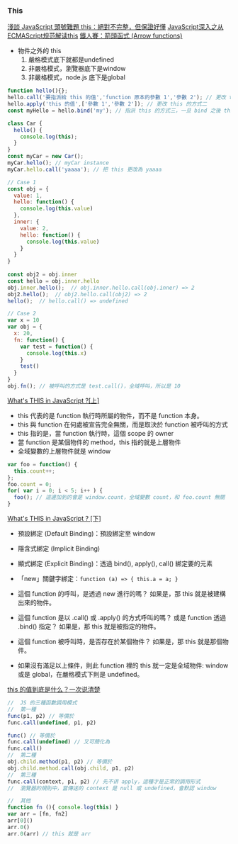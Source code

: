 ### This
[淺談 JavaScript 頭號難題 this：絕對不完整，但保證好懂](https://blog.techbridge.cc/2019/02/23/javascript-this/)
[JavaScript深入之从ECMAScript规范解读this](https://github.com/mqyqingfeng/Blog/issues/7)
[鐵人賽：箭頭函式 (Arrow functions)](https://wcc723.github.io/javascript/2017/12/21/javascript-es6-arrow-function/)
- 物件之外的 this
    1. 嚴格模式底下就都是undefined
    2. 非嚴格模式，瀏覽器底下是window
    3. 非嚴格模式，node.js 底下是global
```javascript
function hello(){};
hello.call('要指派給 this 的值','function 原本的參數 1','參數 2'); // 更改 this 的方式一
hello.apply('this 的值',['參數 1','參數 2']); // 更改 this 的方式二
const myHello = hello.bind('my'); // 指派 this 的方式三，一旦 bind 之後 this 就不會再改變了

class Car {
  hello() {
    console.log(this);
  }
}
const myCar = new Car();
myCar.hello(); // myCar instance
myCar.hello.call('yaaaa'); // 把 this 更改為 yaaaa
```
```javascript
// Case 1
const obj = {
  value: 1,
  hello: function() {
    console.log(this.value)
  },
  inner: {
    value: 2,
    hello: function() {
      console.log(this.value)
    }
  }
}
  
const obj2 = obj.inner
const hello = obj.inner.hello
obj.inner.hello();  // obj.inner.hello.call(obj.inner) => 2
obj2.hello();  // obj2.hello.call(obj2) => 2
hello();  // hello.call() => undefined

// Case 2
var x = 10
var obj = {
  x: 20,
  fn: function() {
    var test = function() {
      console.log(this.x)
    }
    test()
  }
}
obj.fn(); // 被呼叫的方式是 test.call()，全域呼叫，所以是 10
```


[What's THIS in JavaScript ?[上]](https://kuro.tw/posts/2017/10/12/What-is-THIS-in-JavaScript-%E4%B8%8A/)
- this 代表的是 function 執行時所屬的物件，而不是 function 本身。
- this 與 function 在何處被宣告完全無關，而是取決於 function 被呼叫的方式
- this 指的是，當 function 執行時，這個 scope 的 owner
- 當 function 是某個物件的 method，this 指的就是上層物件
- 全域變數的上層物件就是 window

```javascript
var foo = function() {
  this.count++;
};
foo.count = 0;
for( var i = 0; i < 5; i++ ) {
  foo(); // 這邊加到的會是 window.count，全域變數 count，和 foo.count 無關
}
```


[What's THIS in JavaScript ? [下]](https://kuro.tw/posts/2017/10/20/What-is-THIS-in-JavaScript-%E4%B8%8B/)
- 預設綁定 (Default Binding)：預設綁定至 window
- 隱含式綁定 (Implicit Binding)
- 顯式綁定 (Explicit Binding)：透過 bind(), apply(), call() 綁定要的元素
- 「new」關鍵字綁定：`function (a) => { this.a = a; }`

- 這個 function 的呼叫，是透過 new 進行的嗎？ 如果是，那 this 就是被建構出來的物件。
- 這個 function 是以 .call() 或 .apply() 的方式呼叫的嗎？ 或是 function 透過 .bind() 指定？ 如果是，那 this 就是被指定的物件。
- 這個 function 被呼叫時，是否存在於某個物件？ 如果是，那 this 就是那個物件。
- 如果沒有滿足以上條件，則此 function 裡的 this 就一定是全域物件: window 或是 global，在嚴格模式下則是 undefined。


[this 的值到底是什么？一次说清楚](https://zhuanlan.zhihu.com/p/23804247)
```javascript
//  JS 的三種函數調用模式
//  第一種
func(p1, p2) // 等價於
func.call(undefined, p1, p2)

func() // 等價於
func.call(undefined) // 又可簡化為
func.call()
//  第二種
obj.child.method(p1, p2) // 等價於
obj.child.method.call(obj.child, p1, p2)
//  第三種
func.call(context, p1, p2) // 先不讲 apply，這種才是正常的調用形式
//  瀏覽器的規則中，當傳送的 context 是 null 或 undefined，會默認 window

//  其他
function fn (){ console.log(this) }
var arr = [fn, fn2]
arr[0]()
arr.0()
arr.0(arr) // this 就是 arr
```